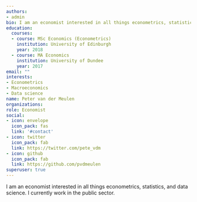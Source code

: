 ```yaml
---
authors:
- admin
bio: I am an economist interested in all things econometrics, statistics, and data science. I currently work in the public sector.
education:
  courses:
  - course: MSc Economics (Econometrics)
    institution: University of Edinburgh
    year: 2018
  - course: MA Economics
    institution: University of Dundee
    year: 2017
email: ""
interests:
- Econometrics
- Macroeconomics
- Data science
name: Peter van der Meulen
organizations:
role: Economist
social:
- icon: envelope
  icon_pack: fas
  link: '#contact'
- icon: twitter
  icon_pack: fab
  link: https://twitter.com/pete_vdm
- icon: github
  icon_pack: fab
  link: https://github.com/pvdmeulen
superuser: true
---
```


I am an economist interested in all things econometrics, statistics, and data science. I currently work in the public sector.
